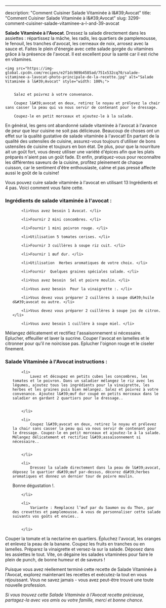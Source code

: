---
description: "Comment Cuisiner Salade Vitaminée à l&amp;#39;Avocat"
title: "Comment Cuisiner Salade Vitaminée à l&amp;#39;Avocat"
slug: 3299-comment-cuisiner-salade-vitaminee-a-l-and-39-avocat

<p>
	<strong>Salade Vitaminée à l&#39;Avocat</strong>. 
	Dressez la salade directement dans les assiettes : répartissez la mâche, les radis, les quartiers de pamplemousse, le fenouil, les tranches d&#39;avocat, les cerneaux de noix, arrosez avec la sauce et. Faites le plein d&#39;énergie avec cette salade gorgée du vitamines grâce à la présence de l&#39;avocat. Il est excellent pour la santé car il est riche en vitamines.
</p>
<p>
	
	<img src="https://img-global.cpcdn.com/recipes/e2f1dc989b4585ad/751x532cq70/salade-vitaminee-a-lavocat-photo-principale-de-la-recette.jpg" alt="Salade Vitaminée à l&#39;Avocat" style="width: 100%;">
	
	
		Salez et poivrez à votre convenance.
	
		Coupez l&#39;avocat en deux, retirez le noyau et prélevez la chair sans casser la peau qui va nous servir de contenant pour le dressage.
	
		Coupez-le en petit morceaux et ajoutez-le à la salade.
	
</p>

En général, les gens ont abandonné salade vitaminée à l&#39;avocat à l'avance de peur que leur cuisine ne soit pas délicieuse. Beaucoup de choses ont un effet sur la qualité gustative de salade vitaminée à l&#39;avocat! En partant de la qualité des ustensiles de cuisine, assurez-vous toujours d'utiliser de bons ustensiles de cuisine et toujours en bon état. De plus, pour que la nourriture ait un goût fort, vous devez utiliser une variété d'épices afin que les plats préparés n'aient pas un goût fade. Et enfin, pratiquez-vous pour reconnaître les différentes saveurs de la cuisine, profitez pleinement de chaque cuisson, car le sentiment d'être enthousiaste, calme et pas pressé affecte aussi le goût de la cuisine!

<!--inarticleads1-->

Vous pouvez cuire salade vitaminée à l&#39;avocat en utilisant 13 Ingrédients et 4 pas. Voici comment vous faire cette.

<h3>Ingrédients de salade vitaminée à l&#39;avocat :</h3>

<ol>
	
		<li>Vous avez besoin 1 Avocat. </li>
	
		<li>Fournir 2 mini concombres. </li>
	
		<li>Fournir 1 mini poivron rouge. </li>
	
		<li>Utilisation 5 tomates cerises. </li>
	
		<li>Fournir 3 cuillères à soupe riz cuit. </li>
	
		<li>Fournir 1 œuf dur. </li>
	
		<li>Utilisation  Herbes aromatiques de votre choix. </li>
	
		<li>Fournir  Quelques graines spéciales salade. </li>
	
		<li>Vous avez besoin  Sel et poivre moulin. </li>
	
		<li>Vous avez besoin  Pour la vinaigrette :. </li>
	
		<li>Vous devez vous préparer 2 cuillères à soupe d&#39;huile d&#39;avocat ou autre. </li>
	
		<li>Vous devez vous préparer 2 cuillères à soupe jus de citron. </li>
	
		<li>Vous avez besoin 1 cuillère à soupe miel. </li>
	
</ol>

Mélangez délicatement et rectifiez l&#39;assaisonnement si nécessaire. Eplucher, effeuiller et laver la sucrine. Couper l&#39;avocat en lamelles et le citronner pour qu&#39;il ne noircisse pas. Eplucher l&#39;oignon rouge et le ciseler finement. 

<!--inarticleads2-->

<h3>Salade Vitaminée à l&#39;Avocat instructions :</h3>

<ol>
	
		<li>
			Lavez et découpez en petits cubes les concombres, les tomates et le poivron. Dans un saladier mélangez le riz avec les légumes, ajoutez tous les ingrédients pour la vinaigrette, les herbes et les graines puis bien mélangez. Salez et poivrez à votre convenance. Ajoutez l&#39;œuf dur coupé en petits morceaux dans le saladier en gardant 2 quartiers pour le dressage..
			
			
		</li>
	
		<li>
			Coupez l&#39;avocat en deux, retirez le noyau et prélevez la chair sans casser la peau qui va nous servir de contenant pour le dressage. Coupez-le en petit morceaux et ajoutez-le à la salade. Mélangez délicatement et rectifiez l&#39;assaisonnement si nécessaire..
			
			
		</li>
	
		<li>
			Dressez la salade directement dans la peau de l&#39;avocat, déposez le quartier d&#39;œuf par-dessus, décorez d&#39;herbes aromatiques et donnez un dernier tour de poivre moulin.
Bonne dégustation !.
			
			
		</li>
	
		<li>
			Variante : Remplacez l’œuf par du Saumon ou du Thon, par des crevettes et pamplemousse. A vous de personnaliser cette salade suivants vos goûts et envies..
			
			
		</li>
	
</ol>

Couper la tomate et la nectarine en quartiers. Épluchez l&#39;avocat, les oranges et enlevez la peau de la banane. Coupez les fruits en tranches ou en lamelles. Préparez la vinaigrette et versez-la sur la salade. Déposez dans les assiettes le tout. Vite, on dégaine les salades vitaminées pour faire le plein de punch, de bonne humeur et de saveurs ! 

<!--inarticleads1-->

<p>
Puisque vous avez réellement terminé cette recette de Salade Vitaminée à l&#39;Avocat, explorez maintenant les recettes et exécutez-la tout en vous réjouissant. Vous ne savez jamais - vous avez peut-être trouvé une toute nouvelle profession.
</p>

<p>
<i>Si vous trouvez cette Salade Vitaminée à l&#39;Avocat recette précieuse, partagez-la avec vos amis ou votre famille, merci et bonne chance.</i>
</p>
